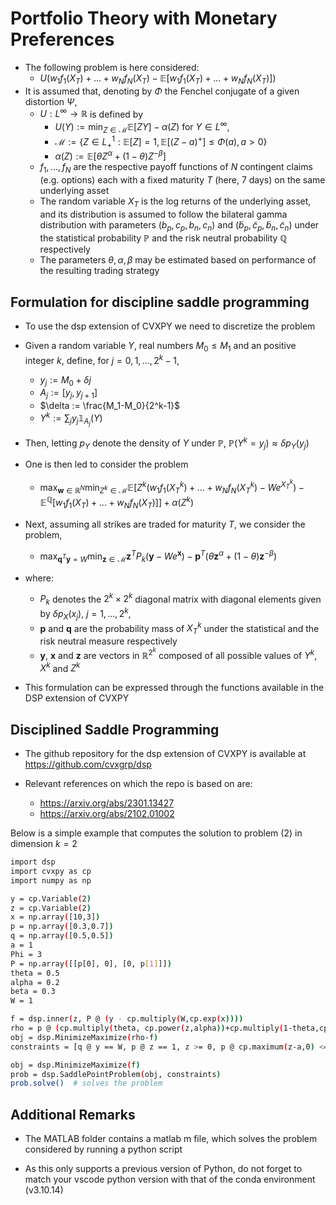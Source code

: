 # Portfolio Theory with Monetary Preferences

- The following problem is here considered:
  - $U(w_1f_1(X_T)+...+w_Nf_N(X_T)-\mathbb{E}[w_1f_1(X_T)+...+w_Nf_N(X_T)])$
- It is assumed that, denoting by $\Phi$ the Fenchel conjugate of a given distortion $\Psi$,
  - $U:L^{\infty}\rightarrow \mathbb{R}$ is defined by
    - $U(Y) := \min_{Z\in\mathcal{M}}\mathbb{E}[ZY]-\alpha(Z)$ for $Y\in L^{\infty}$,
    - $\mathcal{M} := \{Z\in L^1_+:\mathbb{E}[Z]=1,\mathbb{E}[(Z-a)^+]\leq \Phi(a), a > 0\}$
    - $\alpha(Z) := \mathbb{E}[\theta Z^{\alpha}+(1-\theta)Z^{-\beta}]$
  - $f_1,...,f_N$ are the respective payoff functions of $N$ contingent claims (e.g. options) each with a fixed maturity $T$ (here, 7 days) on the same underlying asset
  - The random variable $X_T$ is the log returns of the underlying asset, and its distribution is assumed to follow the bilateral gamma distribution with parameters $(b_p,c_p,b_n,c_n)$ and $(\tilde{b}_p,\tilde{c}_p,\tilde{b}_n,\tilde{c}_n)$ under the statistical probability $\mathbb{P}$ and the risk neutral probability $\mathbb{Q}$ respectively
  - The parameters $\theta,\alpha,\beta$ may be estimated based on performance of the resulting trading strategy

## Formulation for discipline saddle programming

- To use the dsp extension of CVXPY we need to discretize the problem

- Given a random variable $Y$, real numbers $M_0\leq M_1$ and an positive integer $k$, define, for $j = 0,1,...,2^k-1$,
  - $y_j := M_0+\delta j$
  - $A_j := [y_j,y_{j+1}]$
  - $\delta := \frac{M_1-M_0}{2^k-1}$
  - $Y^k := \sum_{j}y_j\mathbb{1}_{A_j}(Y)$

- Then, letting $p_Y$ denote the density of $Y$ under $\mathbb{P}$, $\mathbb{P}\left(Y^k=y_j\right)\approx \delta p_Y\left(y_j\right)$

- One is then led to consider the problem
  - $\max_{\mathbf{w} \in \mathbb{R}^N} \min_{Z^k\in\mathcal{M}} \mathbb{E}[Z^k(w_1f_1(X^k_T)+...+w_Nf_N(X^k_T)-We^{X^k_T}) - \mathbb{E}^{\mathbb{Q}}[w_1f_1(X_T)+...+w_Nf_N(X_T)]] + \alpha(Z^k)$

- Next, assuming all strikes are traded for maturity $T$, we consider the problem,
  - $\max_{\mathbf{q}^T\mathbf{y}=W} \min_{\mathbf{z}\in\mathcal{M}} \mathbf{z}^TP_k(\mathbf{y}-We^{\mathbf{x}}) - \mathbf{p}^T(\theta \mathbf{z}^{\alpha}+(1-\theta)\mathbf{z}^{-\beta})$
- where:
  - $P_k$ denotes the $2^{k}\times 2^{k}$ diagonal matrix with diagonal elements given by $\delta p_{X}(x_j)$, $j=1,...,2^k$,
  - $\mathbf{p}$ and $\mathbf{q}$ are the probability mass of $X^k_T$ under the statistical and the risk neutral measure respectively
  - $\mathbf{y}$, $\mathbf{x}$ and $\mathbf{z}$ are vectors in $\mathbb{R}^{2^k}$ composed of all possible values of $Y^k$, $X^k$ and $Z^k$
- This formulation can be expressed through the functions available in the DSP extension of CVXPY

## Disciplined Saddle Programming

- The github repository for the dsp extension of CVXPY is available at <https://github.com/cvxgrp/dsp>

- Relevant references on which the repo is based on are:
  - <https://arxiv.org/abs/2301.13427>
  - <https://arxiv.org/abs/2102.01002>

Below is a simple example that computes the solution to problem (2) in dimension $k = 2$

```bash
import dsp
import cvxpy as cp
import numpy as np

y = cp.Variable(2)
z = cp.Variable(2)
x = np.array([10,3])
p = np.array([0.3,0.7])
q = np.array([0.5,0.5])
a = 1
Phi = 3
P = np.array([[p[0], 0], [0, p[1]]])
theta = 0.5
alpha = 0.2
beta = 0.3
W = 1

f = dsp.inner(z, P @ (y - cp.multiply(W,cp.exp(x))))
rho = p @ (cp.multiply(theta, cp.power(z,alpha))+cp.multiply(1-theta,cp.power(z,-beta)))
obj = dsp.MinimizeMaximize(rho-f)
constraints = [q @ y == W, p @ z == 1, z >= 0, p @ cp.maximum(z-a,0) <= Phi]

obj = dsp.MinimizeMaximize(f)
prob = dsp.SaddlePointProblem(obj, constraints)
prob.solve()  # solves the problem
```

## Additional Remarks

- The MATLAB folder contains a matlab m file, which solves the problem considered by running a python script

- As this only supports a previous version of Python, do not forget to match your vscode python version with that of the conda environment (v3.10.14)
